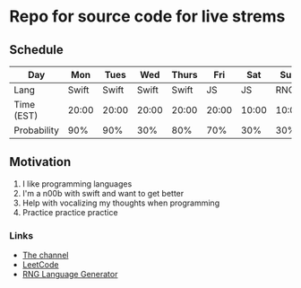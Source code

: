 # Repo for source code for live strems

## Schedule

| Day | Mon | Tues | Wed | Thurs | Fri | Sat  | Sun |
|---|---|---|---|---|---|---|---|
| Lang | Swift  | Swift  | Swift  | Swift | JS | JS | RNG |
| Time (EST) | 20:00  | 20:00  | 20:00 | 20:00 | 20:00 | 10:00 | 10:00 |
| Probability | 90%  | 90%  | 30% | 80% | 70% | 30% | 30% |

## Motivation

1. I like programming languages
2. I'm a n00b with swift and want to get better
3. Help with vocalizing my thoughts when programming
4. Practice practice practice

### Links

- [The channel](https://www.youtube.com/channel/UCPl8KpUwSFYDnDVMxPDhOyg)
- [LeetCode](https://leetcode.com/)
- [RNG Language Generator](https://michaelneas.github.io/rng-language-selection/)
